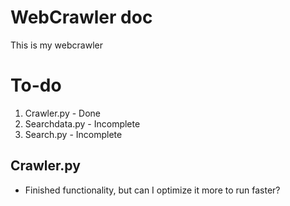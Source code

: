 # WebCrawler doc

This is my webcrawler

# To-do

1. Crawler.py - Done
2. Searchdata.py - Incomplete
3. Search.py - Incomplete

## Crawler.py
* Finished functionality, but can I optimize it more to run faster?